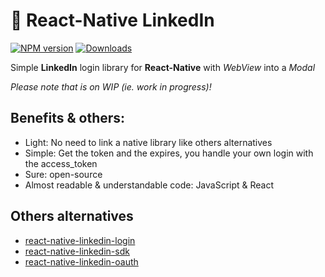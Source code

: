 # :link: React-Native LinkedIn
[![NPM version](https://badge.fury.io/js/react-native-linkedin.svg)](http://badge.fury.io/js/react-native-linkedin)
[![Downloads](https://img.shields.io/npm/dm/react-native-linkedin.svg)](https://www.npmjs.com/package/react-native-linkedin)
<!--
[![Circle CI](https://circleci.com/gh/xcarpentier/react-native-linkedin.svg?style=svg)](https://circleci.com/gh/xcarpentier/react-native-linkedin)
-->
Simple **LinkedIn** login library for **React-Native** with *WebView* into a *Modal*

*Please note that is on WIP (ie. work in progress)!*

## Benefits & others:
* Light: No need to link a native library like others alternatives
* Simple: Get the token and the expires, you handle your own login with the access_token
* Sure: open-source
* Almost readable & understandable code: JavaScript & React

## Others alternatives
* [react-native-linkedin-login](https://www.npmjs.com/package/react-native-linkedin-login)
* [react-native-linkedin-sdk](https://www.npmjs.com/package/react-native-linkedin-sdk)
* [react-native-linkedin-oauth](https://www.npmjs.com/package/react-native-linkedin-oauth)
